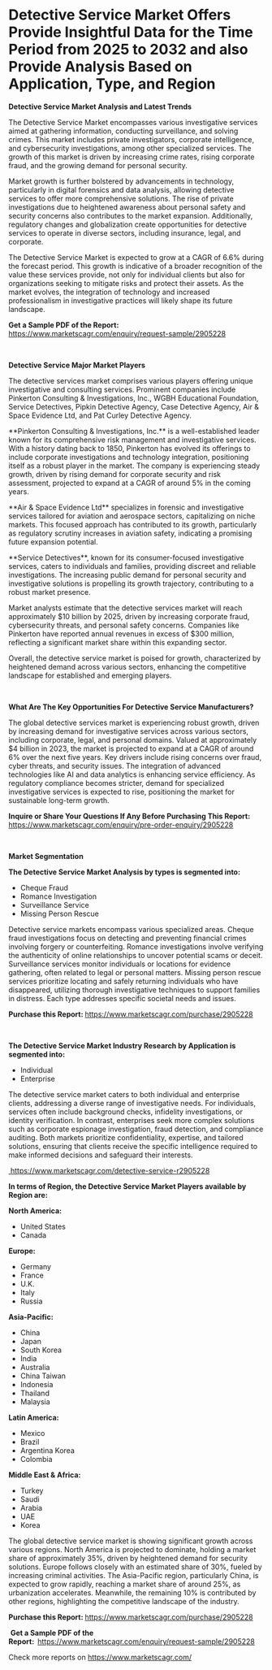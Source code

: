 <p><h1>Detective Service Market Offers Provide Insightful Data for the Time Period from 2025 to 2032 and also Provide Analysis Based on Application, Type, and Region</h1></p><p><strong>Detective Service Market Analysis and Latest Trends</strong></p>
<p><p>The Detective Service Market encompasses various investigative services aimed at gathering information, conducting surveillance, and solving crimes. This market includes private investigators, corporate intelligence, and cybersecurity investigations, among other specialized services. The growth of this market is driven by increasing crime rates, rising corporate fraud, and the growing demand for personal security.</p><p>Market growth is further bolstered by advancements in technology, particularly in digital forensics and data analysis, allowing detective services to offer more comprehensive solutions. The rise of private investigations due to heightened awareness about personal safety and security concerns also contributes to the market expansion. Additionally, regulatory changes and globalization create opportunities for detective services to operate in diverse sectors, including insurance, legal, and corporate.</p><p>The Detective Service Market is expected to grow at a CAGR of 6.6% during the forecast period. This growth is indicative of a broader recognition of the value these services provide, not only for individual clients but also for organizations seeking to mitigate risks and protect their assets. As the market evolves, the integration of technology and increased professionalism in investigative practices will likely shape its future landscape.</p></p>
<p><strong>Get a Sample PDF of the Report:&nbsp;</strong> <a href="https://www.marketscagr.com/enquiry/request-sample/2905228?utm_campaign=2460&utm_medium=2&utm_source=Github&utm_content=ia&utm_term=12032025&utm_id=detective-service">https://www.marketscagr.com/enquiry/request-sample/2905228</a></p>
<p>&nbsp;</p>
<p><strong>Detective Service Major Market Players</strong></p>
<p><p>The detective services market comprises various players offering unique investigative and consulting services. Prominent companies include Pinkerton Consulting & Investigations, Inc., WGBH Educational Foundation, Service Detectives, Pipkin Detective Agency, Case Detective Agency, Air & Space Evidence Ltd, and Pat Curley Detective Agency.</p><p>**Pinkerton Consulting & Investigations, Inc.** is a well-established leader known for its comprehensive risk management and investigative services. With a history dating back to 1850, Pinkerton has evolved its offerings to include corporate investigations and technology integration, positioning itself as a robust player in the market. The company is experiencing steady growth, driven by rising demand for corporate security and risk assessment, projected to expand at a CAGR of around 5% in the coming years.</p><p>**Air & Space Evidence Ltd** specializes in forensic and investigative services tailored for aviation and aerospace sectors, capitalizing on niche markets. This focused approach has contributed to its growth, particularly as regulatory scrutiny increases in aviation safety, indicating a promising future expansion potential.</p><p>**Service Detectives**, known for its consumer-focused investigative services, caters to individuals and families, providing discreet and reliable investigations. The increasing public demand for personal security and investigative solutions is propelling its growth trajectory, contributing to a robust market presence.</p><p>Market analysts estimate that the detective services market will reach approximately $10 billion by 2025, driven by increasing corporate fraud, cybersecurity threats, and personal safety concerns. Companies like Pinkerton have reported annual revenues in excess of $300 million, reflecting a significant market share within this expanding sector.</p><p>Overall, the detective service market is poised for growth, characterized by heightened demand across various sectors, enhancing the competitive landscape for established and emerging players.</p></p>
<p>&nbsp;</p>
<p><strong>What Are The Key Opportunities For Detective Service Manufacturers?</strong></p>
<p><p>The global detective services market is experiencing robust growth, driven by increasing demand for investigative services across various sectors, including corporate, legal, and personal domains. Valued at approximately $4 billion in 2023, the market is projected to expand at a CAGR of around 6% over the next five years. Key drivers include rising concerns over fraud, cyber threats, and security issues. The integration of advanced technologies like AI and data analytics is enhancing service efficiency. As regulatory compliance becomes stricter, demand for specialized investigative services is expected to rise, positioning the market for sustainable long-term growth.</p></p>
<p><strong>Inquire or Share Your Questions If Any Before Purchasing This Report:</strong> <a href="https://www.marketscagr.com/enquiry/pre-order-enquiry/2905228?utm_campaign=2460&utm_medium=2&utm_source=Github&utm_content=ia&utm_term=12032025&utm_id=detective-service">https://www.marketscagr.com/enquiry/pre-order-enquiry/2905228</a></p>
<p>&nbsp;</p>
<p><strong>Market Segmentation</strong></p>
<p><strong>The Detective Service Market Analysis by types is segmented into:</strong></p>
<p><ul><li>Cheque Fraud</li><li>Romance Investigation</li><li>Surveillance Service</li><li>Missing Person Rescue</li></ul></p>
<p><p>Detective service markets encompass various specialized areas. Cheque fraud investigations focus on detecting and preventing financial crimes involving forgery or counterfeiting. Romance investigations involve verifying the authenticity of online relationships to uncover potential scams or deceit. Surveillance services monitor individuals or locations for evidence gathering, often related to legal or personal matters. Missing person rescue services prioritize locating and safely returning individuals who have disappeared, utilizing thorough investigative techniques to support families in distress. Each type addresses specific societal needs and issues.</p></p>
<p><strong>Purchase this Report:&nbsp;</strong><a href="https://www.marketscagr.com/purchase/2905228?utm_campaign=2460&utm_medium=2&utm_source=Github&utm_content=ia&utm_term=12032025&utm_id=detective-service">https://www.marketscagr.com/purchase/2905228</a></p>
<p>&nbsp;</p>
<p><strong>The Detective Service Market Industry Research by Application is segmented into:</strong></p>
<p><ul><li>Individual</li><li>Enterprise</li></ul></p>
<p><p>The detective service market caters to both individual and enterprise clients, addressing a diverse range of investigative needs. For individuals, services often include background checks, infidelity investigations, or identity verification. In contrast, enterprises seek more complex solutions such as corporate espionage investigation, fraud detection, and compliance auditing. Both markets prioritize confidentiality, expertise, and tailored solutions, ensuring that clients receive the specific intelligence required to make informed decisions and safeguard their interests.</p></p>
<p><a href="https://www.marketscagr.com/detective-service-r2905228?utm_campaign=2460&utm_medium=2&utm_source=Github&utm_content=ia&utm_term=12032025&utm_id=detective-service">&nbsp;https://www.marketscagr.com/detective-service-r2905228</a></p>
<p><strong>In terms of Region, the Detective Service Market Players available by Region are:</strong></p>
<p>
    <p> <strong> North America: </strong>
        <ul>
            <li>United States</li>
            <li>Canada</li>
        </ul>
        </p> 
    <p> <strong> Europe: </strong>
        <ul>
            <li>Germany</li>
            <li>France</li>
            <li>U.K.</li>
            <li>Italy</li>
            <li>Russia</li>
        </ul>
        </p> 
    <p> <strong> Asia-Pacific: </strong>
        <ul>
            <li>China</li>
            <li>Japan</li>
            <li>South Korea</li>
            <li>India</li>
            <li>Australia</li>
            <li>China Taiwan</li>
            <li>Indonesia</li>
            <li>Thailand</li>
            <li>Malaysia</li>
        </ul>
        </p> 
    <p> <strong> Latin America: </strong>
        <ul>
            <li>Mexico</li>
            <li>Brazil</li>
            <li>Argentina Korea</li>
            <li>Colombia</li>
        </ul>
        </p> 
    <p> <strong> Middle East & Africa: </strong>
        <ul>
            <li>Turkey</li>
            <li>Saudi</li>
            <li>Arabia</li>
            <li>UAE</li>
            <li>Korea</li>
        </ul>
    </p>
    </p>
<p><p>The global detective service market is showing significant growth across various regions. North America is projected to dominate, holding a market share of approximately 35%, driven by heightened demand for security solutions. Europe follows closely with an estimated share of 30%, fueled by increasing criminal activities. The Asia-Pacific region, particularly China, is expected to grow rapidly, reaching a market share of around 25%, as urbanization accelerates. Meanwhile, the remaining 10% is contributed by other regions, highlighting the competitive landscape of the industry.</p></p>
<p><strong>Purchase this Report: </strong><a href="https://www.marketscagr.com/purchase/2905228?utm_campaign=2460&utm_medium=2&utm_source=Github&utm_content=ia&utm_term=12032025&utm_id=detective-service">https://www.marketscagr.com/purchase/2905228</a></p>
<p>&nbsp;<strong>Get a Sample PDF of the Report:&nbsp;&nbsp;</strong><a href="https://www.marketscagr.com/enquiry/request-sample/2905228?utm_campaign=2460&utm_medium=2&utm_source=Github&utm_content=ia&utm_term=12032025&utm_id=detective-service">https://www.marketscagr.com/enquiry/request-sample/2905228</a></p>
<p><strong></strong></p>
<p>Check more reports on <a href="https://www.marketscagr.com/?utm_campaign=2460&utm_medium=2&utm_source=Github&utm_content=ia&utm_term=12032025&utm_id=detective-service">https://www.marketscagr.com/</a></p>
